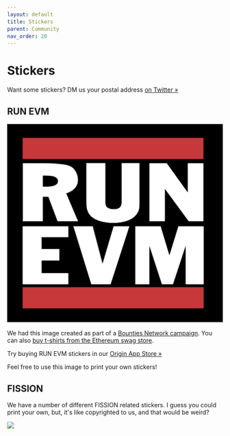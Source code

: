 ```yaml
---
layout: default
title: Stickers
parent: Community
nav_order: 20
---
```

# Stickers

Want some stickers? DM us your postal address [on Twitter »](https://twitter.com/FISSIONCodes)

## RUN EVM

![](/assets/images/RUNEVM-W.png)

We had this image created as part of a [Bounties Network campaign](https://explorer.bounties.network/bounty/2096). You can also [buy t-shirts from the Ethereum swag store](https://swag.ethereum.org/products/run-evm-t-shirt).

Try buying RUN EVM stickers in our [Origin App Store »](https://fission.origindapp.com/#/listing/1-000-376)

Feel free to use this image to print your own stickers!

## FISSION

We have a number of different FISSION related stickers. I guess you could print your own, but, it's like copyrighted to us, and that would be weird?

![](https://images.spade.builders/uploads/upload_55c7620948a74acb1228d308491e3439.png)
